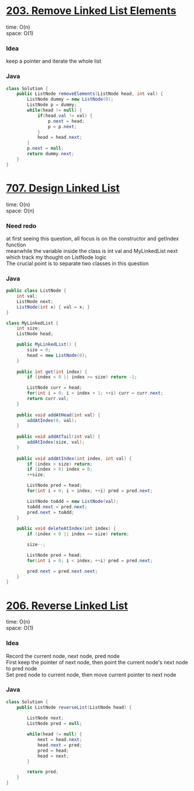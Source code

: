 # [203. Remove Linked List Elements](https://leetcode.com/problems/remove-linked-list-elements/description/)

time: O(n)\
space: O(1) 

### Idea
keep a pointer and iterate the whole list

### Java
``` java
class Solution {
    public ListNode removeElements(ListNode head, int val) {
        ListNode dummy = new ListNode(0);
        ListNode p = dummy;
        while(head != null) {
            if(head.val != val) {
                p.next = head;
                p = p.next;
            }
            head = head.next;
        }
        p.next = null;
        return dummy.next;
    }
}

```

# [707. Design Linked List](https://leetcode.com/problems/design-linked-list/description/)

time: O(n) \
space: O(n) 

### Need redo
at first seeing this question, all focus is on the constructor and getIndex function \
meanwhile the variable inside the class is int val and MyLinkedList next \
which track my thought on ListNode logic \
The crucial point is to separate two classes in this question

### Java
``` java
public class ListNode {
    int val;
    ListNode next;
    ListNode(int x) { val = x; }
}

class MyLinkedList {
    int size;
    ListNode head;

    public MyLinkedList() {
        size = 0;
        head = new ListNode(0);
    }
    
    public int get(int index) {
        if (index < 0 || index >= size) return -1;

        ListNode curr = head;
        for(int i = 0; i < index + 1; ++i) curr = curr.next;
        return curr.val;
    }
    
    public void addAtHead(int val) {
        addAtIndex(0, val);
    }
    
    public void addAtTail(int val) {
        addAtIndex(size, val);
    }
    
    public void addAtIndex(int index, int val) {
        if (index > size) return;
        if (index < 0) index = 0;
        ++size;

        ListNode pred = head;
        for(int i = 0; i < index; ++i) pred = pred.next;

        ListNode toAdd = new ListNode(val);
        toAdd.next = pred.next;
        pred.next = toAdd;
    }
    
    public void deleteAtIndex(int index) {
        if (index < 0 || index >= size) return;

        size--;

        ListNode pred = head;
        for(int i = 0; i < index; ++i) pred = pred.next;

        pred.next = pred.next.next;
    }
}
```


# [206. Reverse Linked List](https://leetcode.com/problems/reverse-linked-list/description/)

time: O(n) \
space: O(1)

### Idea
Record the current node, next node, pred node \
First keep the pointer of next node, then point the current node's next node to pred node \
Set pred node to current node, then move current pointer to next node

### Java
``` java
class Solution {
    public ListNode reverseList(ListNode head) {
        
        ListNode next;
        ListNode pred = null;

        while(head != null) {
            next = head.next;
            head.next = pred;
            pred = head;
            head = next;
        }

        return pred;
    }
}
```
